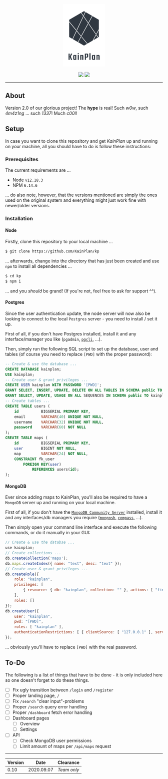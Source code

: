 <div align="center">
    <img src="images/lgtd.png" width="auto" height="200px" />
    <p>
        <img src="https://img.shields.io/badge/version-2.0-blue?style=for-the-badge" />
        <a href="https://github.com/KainPlan/kp">
            <img src="https://img.shields.io/badge/on-GitHub-blueviolet?style=for-the-badge&logo=github" />
        </a>
    </p>
</div>

---

## About

Version 2.0 of our glorious project! The **hype** is real! Such _w0w_, such _4m4z1ng_ ... such _1337_! Much _c00l_!

## Setup

In case you want to clone this repository and get _KainPlan_ up and running on your machine, all you should have to do is follow these instructions:

### Prerequisites

The current requirements are ...

* Node `v12.18.3`
* NPM `6.14.6`

... do also note, however, that the versions mentioned are simply the ones used on the original system and everything might just work fine with newer/older versions.

### Installation

#### Node

Firstly, clone this repository to your local machine ... 

```bash
$ git clone https://github.com/KainPlan/kp
```

... afterwards, change into the directory that has just been created and use `npm` to install all dependencies ... 

```bash
$ cd kp
$ npm i
```

... and you _should_ be grand! (If you're not, feel free to ask for support ^^).

#### Postgres

Since the user authentication update, the node server will now also be looking to connect to the local `Postgres` server - you need to install / set it up.

First of all, if you don't have Postgres installed, install it and any interface/manager you like (`pgadmin`, [`pgcli`](https://www.pgcli.com/), ...).

Then, simply run the following SQL script to set up the database, user and tables (of course you need to replace `[PWD]` with the proper password):

```sql
-- Create & use the database ...
CREATE DATABASE kainplan;
USE kainplan;
-- Create user & grant privileges ...
CREATE USER kainplan WITH PASSWORD '[PWD]';
GRANT SELECT, INSERT, UPDATE, DELETE ON ALL TABLES IN SCHEMA public TO kainplan;
GRANT SELECT, UPDATE, USAGE ON ALL SEQUENCES IN SCHEMA public TO kainplan;
-- Create tables ...
CREATE TABLE users (
    id          BIGSERIAL PRIMARY KEY,
    email       VARCHAR(40) UNIQUE NOT NULL,
    username    VARCHAR(32) UNIQUE NOT NULL,
    password    VARCHAR(60) NOT NULL
);
CREATE TABLE maps (
    id          BIGSERIAL PRIMARY KEY,
    user        BIGINT NOT NULL,
    map         VARCHAR(24) NOT NULL,
    CONSTRAINT fk_user
        FOREIGN KEY(user)
            REFERENCES users(id);
);
```

#### MongoDB

Ever since adding maps to KainPlan, you'll also be required to have a `MongoDB` server up and running on your local machine.

First of all, if you don't have the [`MongoDB Community Server`](https://www.mongodb.com/try/download/community) installed, install it and any interfaces/db managers you require ([`mongosh`](https://www.mongodb.com/try/download/shell), [`compass`](https://www.mongodb.com/try/download/compass), ...).

Then simply open your command line interface and execute the following commands, or do it manually in your GUI:

```js
// Create & use the databse ...
use kainplan;
// Create collections ...
db.createCollection('maps');
db.maps.createIndex({ name: "text", desc: "text" });
// Create user & grant privileges ...
db.createRole({
    role: "kainplan",
    privileges: [
        { resource: { db: "kainplan", collection: "" }, actions: [ "find", "insert", "update", "remove" ] }
    ],
    roles: []
});
db.createUser({
    user: "kainplan",
    pwd: "[PWD]",
    roles: [ "kainplan" ],
    authenticationRestrictions: [ { clientSource: [ "127.0.0.1" ], serverAddress: [ "127.0.0.1" ] } ]
});

```

... obviously you'll have to replace `[PWD]` with the real password.

## To-Do

The following is a list of things that have to be done - it is only included here so one doesn't forget to do these things.

* [ ] Fix ugly transition between `/login` and `/register`
* [ ] Proper landing page, `/`
* [ ] Fix `/search` "clear input"-problems
* [ ] Proper `/search` query error handling
* [ ] Proper `/dashboard` fetch error handling
* [ ] Dashboard pages
  * [ ] Overview
  * [ ] Settings
* [ ] API
  * [ ] Check MongoDB user permissions
  * [ ] Limit amount of maps per `/api/maps` request

---

| Version | Date       | Clearance   |
| ------- | ---------- | ----------- |
| 0.10    | 2020.09.07 | _Team only_ |
